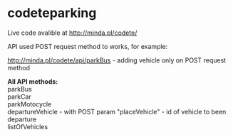 # codeteparking

Live code avalible at http://minda.pl/codete/

API used POST request method to works, for example:

http://minda.pl/codete/api/parkBus - adding vehicle only on POST request method

<b>All API methods:</b><br/>
parkBus<br/>
parkCar<br/>
parkMotocycle<br/>
departureVehicle - with POST param "placeVehicle" - id of vehicle to been departure<br/>
listOfVehicles<br/>
